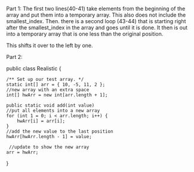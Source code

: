 Part 1: The first two lines(40-41) take elements from the beginning of the array and put them into a temporary array. This also does not include the smallest_index. Then. there is a second loop (43-44) that is starting right after the smallest_index in the array and goes until it is done. It then is out into a temporary array that is one less than the original position. 

This shifts it over to the left by one.

Part 2:

public class Realistic {

    /** Set up our test array. */
    static int[] arr = { 10, -5, 11, 2 };
    //new array with an extra space
    int[] hwArr = new int[arr.length + 1];

    public static void add(int value)
    //put all elements into a new array
    for (int 1 = 0; i < arr.length; i++) {
        hwArr[i] = arr[i];
    }
    //add the new value to the last position
    hwArr[hwArr.length - 1] = value;
     
     //update to show the new array
    arr = hwArr;

}